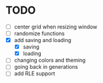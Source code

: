 # TODO

- [ ] center grid when resizing window
- [ ] randomize functions
- [x] add saving and loading
  - [x] saving
  - [x] loading
- [ ] changing colors and theming
- [ ] going back in generations
- [ ] add RLE support